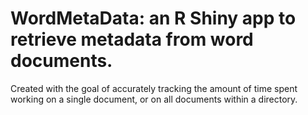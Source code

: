 # WordMetaData: an R Shiny app to retrieve metadata from word documents.

Created with the goal of accurately tracking the amount of time spent working on a single document, or on all documents within a directory.



